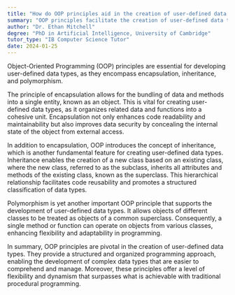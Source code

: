 ```yaml
---
title: "How do OOP principles aid in the creation of user-defined data types?"
summary: "OOP principles facilitate the creation of user-defined data types by providing encapsulation, inheritance, and polymorphism."
author: "Dr. Ethan Mitchell"
degree: "PhD in Artificial Intelligence, University of Cambridge"
tutor_type: "IB Computer Science Tutor"
date: 2024-01-25
---
```


Object-Oriented Programming (OOP) principles are essential for developing user-defined data types, as they encompass encapsulation, inheritance, and polymorphism.

The principle of encapsulation allows for the bundling of data and methods into a single entity, known as an object. This is vital for creating user-defined data types, as it organizes related data and functions into a cohesive unit. Encapsulation not only enhances code readability and maintainability but also improves data security by concealing the internal state of the object from external access.

In addition to encapsulation, OOP introduces the concept of inheritance, which is another fundamental feature for creating user-defined data types. Inheritance enables the creation of a new class based on an existing class, where the new class, referred to as the subclass, inherits all attributes and methods of the existing class, known as the superclass. This hierarchical relationship facilitates code reusability and promotes a structured classification of data types.

Polymorphism is yet another important OOP principle that supports the development of user-defined data types. It allows objects of different classes to be treated as objects of a common superclass. Consequently, a single method or function can operate on objects from various classes, enhancing flexibility and adaptability in programming.

In summary, OOP principles are pivotal in the creation of user-defined data types. They provide a structured and organized programming approach, enabling the development of complex data types that are easier to comprehend and manage. Moreover, these principles offer a level of flexibility and dynamism that surpasses what is achievable with traditional procedural programming.
    